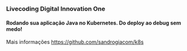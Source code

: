 ### Livecoding Digital Innovation One 
#### Rodando sua aplicação Java no Kubernetes. Do deploy ao debug sem medo!

Mais informações https://github.com/sandrogiacom/k8s